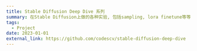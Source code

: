```yaml
---
title: Stable Diffusion Deep Dive 系列
summary: 在Stable Diffusion上做的各种实验, 包括sampling, lora finetune等等
tags:
  - Project
date: 2023-01-01
external_link: https://github.com/codescv/stable-diffusion-deep-dive
---
```


